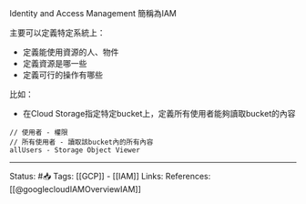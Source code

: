 Identity and Access Management 簡稱為IAM

主要可以定義特定系統上：
- 定義能使用資源的人、物件
- 定義資源是哪一些
- 定義可行的操作有哪些

比如：
- 在Cloud Storage指定特定bucket上，定義所有使用者能夠讀取bucket的內容
```
// 使用者 - 權限
// 所有使用者 - 讀取該bucket內的所有內容
allUsers - Storage Object Viewer
```


---
Status: #📥 
Tags:
[[GCP]] - [[IAM]]
Links:
References:
[[@googlecloudIAMOverviewIAM]]